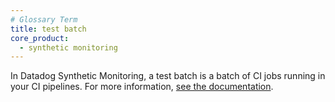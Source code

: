 ```yaml
---
# Glossary Term
title: test batch
core_product:
  - synthetic monitoring
---
```

In Datadog Synthetic Monitoring, a test batch is a batch of CI jobs running in your CI pipelines. For more information, <a href="/continuous_testing/explorer/search/">see the documentation</a>.